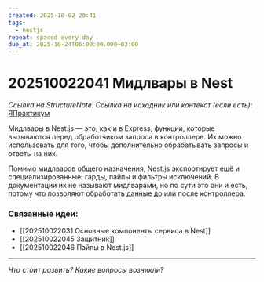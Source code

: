 ```yaml
---
created: 2025-10-02 20:41
tags:
  - nestjs
repeat: spaced every day
due_at: 2025-10-24T06:00:00.000+03:00
---
```

# 202510022041 Мидлвары в Nest

*Ссылка на StructureNote:*
*Ссылка на исходник или контекст (если есть):* [ЯПрактикум](https://practicum.yandex.ru/learn/backend-nodejs/courses/a4214ab0-2146-4152-b90e-651bf4c7ca5e/sprints/564244/topics/1df920a3-5c6a-4fcd-884c-0f66136c2b56/lessons/0fa76aa4-6dec-490f-9466-78a5fe72e7bd/)

Мидлвары в Nest.js — это, как и в Express, функции, которые вызываются перед обработчиком запроса в контроллере. Их можно использовать для того, чтобы дополнительно обрабатывать запросы и ответы на них.

Помимо мидлваров общего назначения, Nest.js экспортирует ещё и специализированные: гарды, пайпы и фильтры исключений. В документации их не называют мидлварами, но по сути это они и есть, потому что позволяют обработать данные до или после контроллера.

### Связанные идеи:

* [[202510022031 Основные компоненты сервиса в Nest]]
* [[202510022045 Защитник]]
* [[202510022046 Пайпы в Nest.js]]

---

*Что стоит развить? Какие вопросы возникли?*
